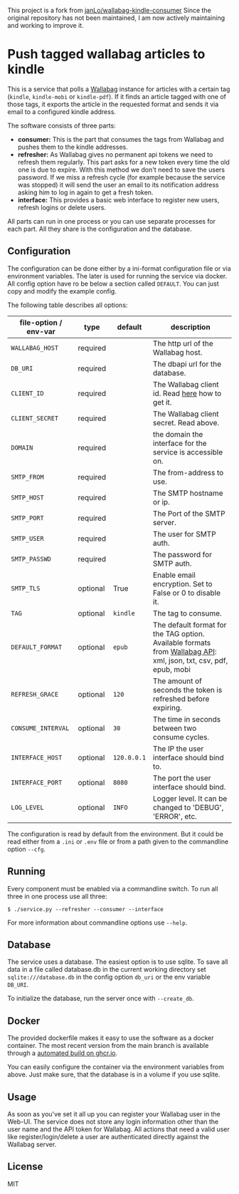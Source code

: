 This project is a fork  from [janLo/wallabag-kindle-consumer](https://github.com/janLo/wallabag-kindle-consumer)
Since the original repository has not been maintained, I am now actively maintaining and working to improve it.

# Push tagged wallabag articles to kindle


This is a service that polls a [Wallabag](https://wallabag.org/en)
instance for articles with a certain tag (`kindle`, `kindle-mobi` or
`kindle-pdf`). If it finds an article tagged with one of those tags, it
exports the article in the requested format and sends it via email to a
configured kindle address.

The software consists of three parts:

* **consumer:** This is the part that consumes the tags from Wallabag
  and pushes them to the kindle addresses.
* **refresher:** As Wallabag gives no permanent api tokens we need to
  refresh them regularly. This part asks for a new token every time the
  old one is due to expire. With this method we don't need to save the
  users password. If we miss a refresh cycle (for example because the
  service was stopped) it will send the user an email to its notification
  address asking him to log in again to get a fresh token.
* **interface:** This provides a basic web interface to register new
  users, refresh logins or delete users.

All parts can run in one process or you can use separate processes for
each part. All they share is the configuration and the database.

## Configuration

The configuration can be done either by a ini-format configuration file
or via environment variables. The later is used for running the service
via docker. All config option have ro be below a section called `DEFAULT`.
You can just copy and modify the example config.

The following table describes all options:

|file-option  / env-var | type     | default    | description |
------------------------|----------|------------|----------|
|`WALLABAG_HOST`        | required |            | The http url of the Wallabag host. |
|`DB_URI`               | required |            | The dbapi url for the database. |
|`CLIENT_ID`            | required |            | The Wallabag client id. Read [here](https://doc.wallabag.org/en/developer/api/oauth.html) how to get it.    |
|`CLIENT_SECRET`        | required |            | The Wallabag client secret. Read above. |
|`DOMAIN`               | required |            | the domain the interface for the service is accessible on. |
|`SMTP_FROM`            | required |            | The from-address to use. |
|`SMTP_HOST`            | required |            | The SMTP hostname or ip. |
|`SMTP_PORT`            | required |            | The Port of the SMTP server. |
|`SMTP_USER`            | required |            | The user for SMTP auth. |
|`SMTP_PASSWD`          | required |            | The password for SMTP auth. |
|`SMTP_TLS`             | optional |  True      | Enable email encryption. Set to False or 0 to disable it.|
|`TAG`                  | optional | `kindle`   | The tag to consume. |
|`DEFAULT_FORMAT`       | optional | `epub`     | The default format for the TAG option. Available formats from [Wallabag API](https://app.wallabag.it/api/doc/): xml, json, txt, csv, pdf, epub, mobi|
|`REFRESH_GRACE`        | optional | `120`      | The amount of seconds the token is refreshed before expiring. |
|`CONSUME_INTERVAL`     | optional | `30`       | The time in seconds between two consume cycles. |
|`INTERFACE_HOST`       | optional | `120.0.0.1`| The IP the user interface should bind to.  |
|`INTERFACE_PORT`       | optional | `8080`     | The port the user interface should bind. |
|`LOG_LEVEL`            | optional | `INFO`     | Logger level. It can be changed to 'DEBUG', 'ERROR', etc. |

The configuration is read by default from the environment. But it could be read either from a `.ini` or `.env` file or from a path given to the commandline option `--cfg`.


## Running

Every component must be enabled via a commandline switch. To run all three
in one process use all three:
```
$ ./service.py --refresher --consumer --interface
```

For more information about commandline options use `--help`.


## Database

The service uses a database. The easiest option is to use sqlite. To save
all data in a file called database.db in the current working directory set
`sqlite:///database.db` in the config option `db_uri` or the env variable
`DB_URI`.

To initialize the database, run the server once with `--create_db`.


## Docker

The provided dockerfile makes it easy to use the software as a docker
container. The most recent version from the main branch is available through a
[automated build on ghcr.io](https://github.com/natilou/wallabag-kindle-consumer/pkgs/container/wallabag-kindle-consumer).

You can easily configure the container via the environment variables from
above. Just make sure, that the database is in a volume if you use sqlite.


## Usage

As soon as you've set it all up you can register your Wallabag user in the
Web-UI. The service does not store any login information other than the
user name and the API token for Wallabag. All actions that need a valid
user like register/login/delete a user are authenticated directly against
the Wallabag server.

## License

MIT
